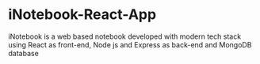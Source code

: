 # iNotebook-React-App
iNotebook is a web based notebook developed with modern tech stack using React as front-end, Node js and Express as back-end and MongoDB database 
